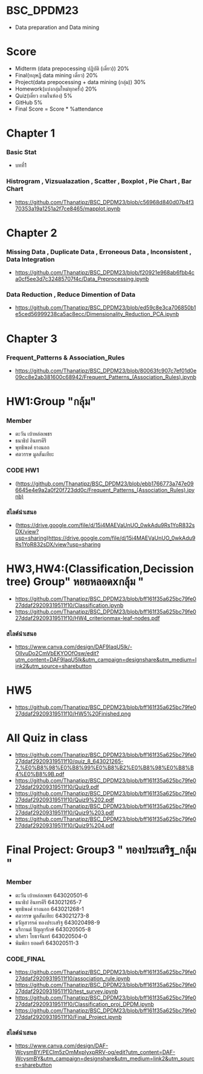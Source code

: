 # BSC_DPDM23
* Data preparation and Data mining
# Score

* Midterm (data prepocessing ปฏิบัติ (เดี่ยว)) 20%
* Final(ทฤษฎี data mining เดี่ยว) 20%
* Project(data prepocessing + data mining (กลุ่ม)) 30%
* Homework(แบ่งกลุ่มใหม่ทุกครั้ง) 20%
* Quiz(เดี่ยว ถามในห้อง) 5%
* GitHub 5%
* Final Score = Score * %attendance
  
# Chapter 1
### Basic Stat
* บทที่1
### Histrogram , Vizsualazation , Scatter , Boxplot , Pie Chart , Bar Chart
* https://github.com/Thanatipz/BSC_DPDM23/blob/c56968d840d07b4f370353a19a1251a2f7ce8465/mapplot.ipynb
# Chapter 2
### Missing Data , Duplicate Data , Erroneous Data , Inconsistent , Data Integration 
* https://github.com/Thanatipz/BSC_DPDM23/blob/f20921e968ab6fbb4ca0cf5ee3d7c32485707f4c/Data_Preprocessing.ipynb
### Data Reduction , Reduce Dimention of Data
* https://github.com/Thanatipz/BSC_DPDM23/blob/ed59c8e3ca706850b1e5ced56999238ca5ac8ecc/Dimensionality_Reduction_PCA.ipynb
# Chapter 3
### Frequent_Patterns & Association_Rules
* https://github.com/Thanatipz/BSC_DPDM23/blob/80063fc907c7ef01d0e09cc8e2ab381600c68942/Frequent_Patterns_(Association_Rules).ipynb
# HW1:Group "กลุ้ม"
### Member
* ตะวัน เบ้าหล่อเพชร
* ธนาธิป อินทรคีรี
* พุทธิพงศ์ ยางนอก
* ศตวรรษ มูลสันเทียะ
### CODE HW1
* (https://github.com/Thanatipz/BSC_DPDM23/blob/ebb1766773a747e096645e4e9a2a0f20f723dd0c/Frequent_Patterns_(Association_Rules).ipynb)
### สไลด์นำเสนอ 
* (https://drive.google.com/file/d/15i4MAEVaUnUO_0wkAdu9Rs1YoR832sDX/view?usp=sharing)https://drive.google.com/file/d/15i4MAEVaUnUO_0wkAdu9Rs1YoR832sDX/view?usp=sharing
#  HW3,HW4:(Classification,Decission tree) Group" หอยหลอดxกลุ้ม "
*  https://github.com/Thanatipz/BSC_DPDM23/blob/bff161f35a625bc79fe027ddaf29209319511f10/Classification.ipynb
*  https://github.com/Thanatipz/BSC_DPDM23/blob/bff161f35a625bc79fe027ddaf29209319511f10/HW4_criterionmax-leaf-nodes.pdf
### สไลด์นำเสนอ
*  https://www.canva.com/design/DAF9IaqU5lk/-OIIvuDo2CmVbEKYOOfOsw/edit?utm_content=DAF9IaqU5lk&utm_campaign=designshare&utm_medium=link2&utm_source=sharebutton
#  HW5
*  https://github.com/Thanatipz/BSC_DPDM23/blob/bff161f35a625bc79fe027ddaf29209319511f10/HW5%20Finished.png
#  All Quiz in class
*  https://github.com/Thanatipz/BSC_DPDM23/blob/bff161f35a625bc79fe027ddaf29209319511f10/quiz_8_643021265-7_%E0%B8%98%E0%B8%99%E0%B8%B2%E0%B8%98%E0%B8%B4%E0%B8%9B.pdf
*  https://github.com/Thanatipz/BSC_DPDM23/blob/bff161f35a625bc79fe027ddaf29209319511f10/Quiz9.pdf
*  https://github.com/Thanatipz/BSC_DPDM23/blob/bff161f35a625bc79fe027ddaf29209319511f10/Quiz9%202.pdf
*  https://github.com/Thanatipz/BSC_DPDM23/blob/bff161f35a625bc79fe027ddaf29209319511f10/Quiz9%203.pdf
*  https://github.com/Thanatipz/BSC_DPDM23/blob/bff161f35a625bc79fe027ddaf29209319511f10/Quiz9%204.pdf
#  Final Project: Group3 " ทองประเสริฐ_กลุ้ม "
### Member
* ตะวัน เบ้าหล่อเพชร          643020501-6   
* ธนาธิป อินทรคีรี             643021265-7     
* พุทธิพงศ์ ยางนอก            643021268-1   
* ศตวรรษ มูลสันเทียะ          643021273-8
* ขวัญสวรรค์ ทองประเสริฐ      643020498-9
* นรีกานต์ ปัญญารักษ์           643020505-8
* นริศรา โยธาจันทร์           643020504-0
* พิมพิกา ยอดศรี              643020511-3
### CODE_FINAL
*  https://github.com/Thanatipz/BSC_DPDM23/blob/bff161f35a625bc79fe027ddaf29209319511f10/association_rule.ipynb
*  https://github.com/Thanatipz/BSC_DPDM23/blob/bff161f35a625bc79fe027ddaf29209319511f10/test_survey.ipynb
*  https://github.com/Thanatipz/BSC_DPDM23/blob/bff161f35a625bc79fe027ddaf29209319511f10/Classification_proj_DPDM.ipynb
*  https://github.com/Thanatipz/BSC_DPDM23/blob/bff161f35a625bc79fe027ddaf29209319511f10/Final_Project.ipynb
### สไลด์นำเสนอ
*  https://www.canva.com/design/DAF-WcysmBY/PECIm5zOmMxpIyxpRRV-og/edit?utm_content=DAF-WcysmBY&utm_campaign=designshare&utm_medium=link2&utm_source=sharebutton

